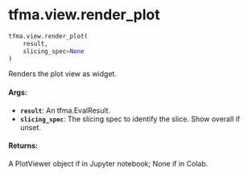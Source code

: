<div itemscope itemtype="http://developers.google.com/ReferenceObject">
<meta itemprop="name" content="tfma.view.render_plot" />
<meta itemprop="path" content="Stable" />
</div>

# tfma.view.render_plot

``` python
tfma.view.render_plot(
    result,
    slicing_spec=None
)
```

Renders the plot view as widget.

#### Args:

* <b>`result`</b>: An tfma.EvalResult.
* <b>`slicing_spec`</b>: The slicing spec to identify the slice. Show overall if unset.


#### Returns:

A PlotViewer object if in Jupyter notebook; None if in Colab.